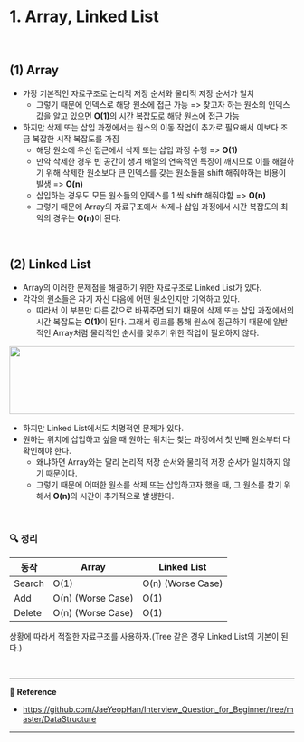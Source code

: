 # 1. Array, Linked List

<br>

## (1) Array

- 가장 기본적인 자료구조로 논리적 저장 순서와 물리적 저장 순서가 일치
  - 그렇기 때문에 인덱스로 해당 원소에 접근 가능 => 찾고자 하는 원소의 인덱스 값을 알고 있으면 <b>O(1)</b>의 시간 복잡도로 해당 원소에 접근 가능
- 하지만 삭제 또는 삽입 과정에서는 원소의 이동 작업이 추가로 필요해서 이보다 조금 복잡한 시작 복잡도를 가짐
  - 해당 원소에 우선 접근에서 삭제 또는 삽입 과정 수행 => <b>O(1)</b>
  - 만약 삭제한 경우 빈 공간이 생겨 배열의 연속적인 특징이 깨지므로 이를 해결하기 위해 삭제한 원소보다 큰 인덱스를 갖는 원소들을 shift 해줘야하는 비용이 발생 => <b>O(n)</b>
  - 삽입하는 경우도 모든 원소들의 인덱스를 1 씩 shift 해줘야함 => <b>O(n)</b>
  - 그렇기 때문에 Array의 자료구조에서 삭제나 삽입 과정에서 시간 복잡도의 최악의 경우는 <b>O(n)</b>이 된다.

<br>

## (2) Linked List

- Array의 이러한 문제점을 해결하기 위한 자료구조로 Linked List가 있다.
- 각각의 원소들은 자기 자신 다음에 어떤 원소인지만 기억하고 있다.
  - 따라서 이 부분만 다른 값으로 바꿔주면 되기 때문에 삭제 또는 삽입 과정에서의 시간 복잡도는 <b>O(1)</b>이 된다. 그래서 링크를 통해 원소에 접근하기 때문에 일반적인 Array처럼 물리적인 순서를 맞추기 위한 작업이 필요하지 않다.

<img src="https://user-images.githubusercontent.com/52685250/64085538-5b196b80-cd6e-11e9-9d20-6890c5a962c1.JPG" width=700px height=120px>

- 하지만 Linked List에서도 치명적인 문제가 있다.
- 원하는 위치에 삽입하고 싶을 때 원하는 위치는 찾는 과정에서 첫 번째 원소부터 다 확인해야 한다.
  - 왜냐하면 Array와는 달리 논리적 저장 순서와 물리적 저장 순서가 일치하지 않기 때문이다.
  - 그렇기 때문에 어떠한 원소를 삭제 또는 삽입하고자 했을 때, 그 원소를 찾기 위해서 <b>O(n)</b>의 시간이 추가적으로 발생한다.

<br>

### :mag: 정리

| 동작   | Array             | Linked List       |
| ------ | ----------------- | ----------------- |
| Search | O(1)              | O(n) (Worse Case) |
| Add    | O(n) (Worse Case) | O(1)              |
| Delete | O(n) (Worse Case) | O(1)              |

상황에 따라서 적절한 자료구조를 사용하자.(Tree 같은 경우 Linked List의 기본이 된다.)

<br>

---

:page_facing_up: <b>Reference</b>

- https://github.com/JaeYeopHan/Interview_Question_for_Beginner/tree/master/DataStructure

---

